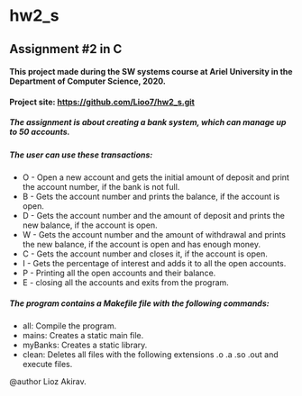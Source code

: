 # hw2_s
## Assignment #2 in C

#### This project made during the SW systems course at Ariel University in the Department of Computer Science, 2020. 
#### Project site: https://github.com/Lioo7/hw2_s.git



##### The assignment is about creating a bank system, which can manage up to 50 accounts.
##### The user can use these transactions:

* O - Open a new account and gets the initial amount of deposit and print the account number, if the bank is not full.
* B - Gets the account number and prints the balance, if the account is open. 
* D - Gets the account number and the amount of deposit and prints the new balance, if the account is open.
* W - Gets the account number and the amount of withdrawal and prints the new balance, if the account is open and has enough money.
* C - Gets the account number and closes it, if the account is open.
* I - Gets the percentage of interest and adds it to all the open accounts.
* P - Printing all the open accounts and their balance.
* E - closing all the accounts and exits from the program.


##### The program contains a Makefile file with the following commands:

* all: Compile the program.
* mains: Creates a static main file.
* myBanks: Creates a static library.
* clean: Deletes all files with the following extensions .o .a .so .out and execute files.


@author Lioz Akirav.
